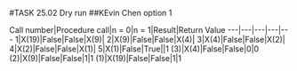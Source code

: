 #TASK 25.02 Dry run
##KEvin Chen option 1

Call number|Procedure call|n = 0|n = 1|Result|Return Value
---|---|---|---|---
1|X(19)|False|False|X(9)|
2|X(9)|False|False|X(4)|
3|X(4)|False|False|X(2)|
4|X(2)|False|False|X(1)|
5|X(1)|False|True||1
(3)|X(4)|False|False|0|0
(2)|X(9)|False|False|1|1
(1)|X(19)|False|False|1|1